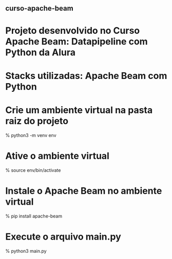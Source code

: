 ## curso-apache-beam

# Projeto desenvolvido no Curso Apache Beam: Datapipeline com Python da Alura

# Stacks utilizadas: Apache Beam com Python

# Crie um ambiente virtual na pasta raiz do projeto

% python3 -m venv env

# Ative o ambiente virtual

% source env/bin/activate

# Instale o Apache Beam no ambiente virtual

% pip install apache-beam

# Execute o arquivo main.py

% python3 main.py
